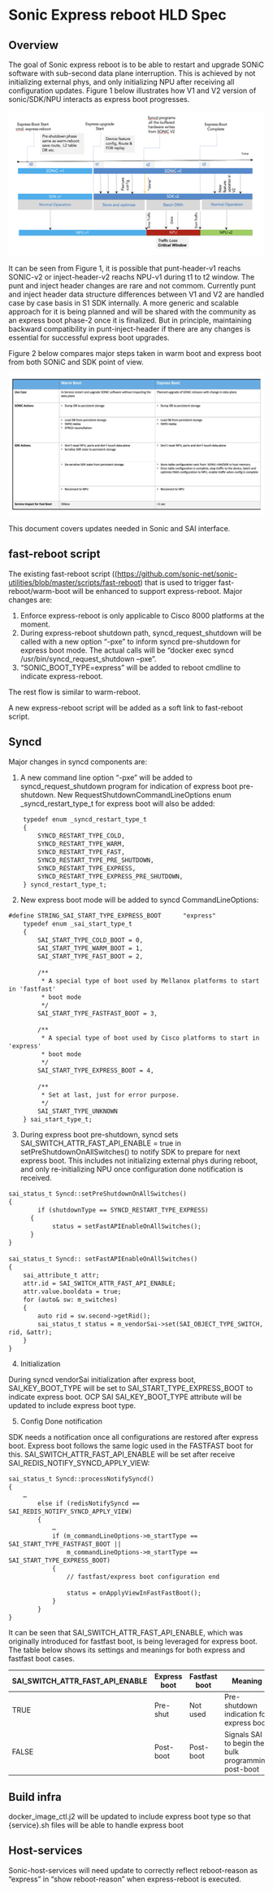 #
# Sonic Express reboot HLD Spec

## Overview

The goal of Sonic express reboot is to be able to restart and upgrade SONiC software with sub-second data plane interruption. This is achieved by not initializing external phys, and only initializing NPU after receiving all configuration updates. Figure 1 below illustrates how V1 and V2 version of sonic/SDK/NPU interacts as express boot progresses.

<p align=center>
<img src="img/express-boot-flow.png" alt="Figure 1. Express boot flow">
</p>

It can be seen from Figure 1, it is possible that punt-header-v1 reachs SONIC-v2 or inject-header-v2 reachs NPU-v1 during t1 to t2 window. The punt and inject header changes are rare and not commom. Currently punt and inject header data structure differences between V1 and V2 are handled case by case basis in S1 SDK internally. A more generic and scalable approach for it is being planned and will be shared with the community as an express boot phase-2 once it is finalized. But in principle, maintaining backward compatibility in punt-inject-header if there are any changes is essential for successful express boot upgrades.

Figure 2 below compares major steps taken in warm boot and express boot from both SONiC and SDK point of view. 

<p align=center>
<img src="img/warm_vs_express.png" alt="Figure 2. Express boot vs Warm boot">
</p>

This document covers updates needed in Sonic and SAI interface. 

## fast-reboot script

The existing fast-reboot script ((https://github.com/sonic-net/sonic-utilities/blob/master/scripts/fast-reboot) that is used to trigger fast-reboot/warm-boot will be enhanced to support express-reboot. Major changes are:

1.	Enforce express-reboot is only applicable to Cisco 8000 platforms at the moment.
2.	During express-reboot shutdown path, syncd_request_shutdown will be called with a new option “-pxe” to inform syncd pre-shutdown for express boot mode. The actual calls will be “docker exec syncd /usr/bin/syncd_request_shutdown –pxe”.
3.	“SONIC_BOOT_TYPE=express” will be added to reboot cmdline to indicate express-reboot.

The rest flow is similar to warm-reboot. 

A new express-reboot script will be added as a soft link to fast-reboot script.

## Syncd 

Major changes in syncd components are:
1.	A new command line option “-pxe” will be added to syncd_request_shutdown program for indication of express boot pre-shutdown. New RequestShutdownCommandLineOptions enum _syncd_restart_type_t for express boot will also be added:

```
    typedef enum _syncd_restart_type_t
    {
        SYNCD_RESTART_TYPE_COLD,
        SYNCD_RESTART_TYPE_WARM,
        SYNCD_RESTART_TYPE_FAST,
        SYNCD_RESTART_TYPE_PRE_SHUTDOWN,
        SYNCD_RESTART_TYPE_EXPRESS,
        SYNCD_RESTART_TYPE_EXPRESS_PRE_SHUTDOWN,
    } syncd_restart_type_t;
```

2.	New express boot mode will be added to syncd CommandLineOptions:

```
#define STRING_SAI_START_TYPE_EXPRESS_BOOT      "express"
    typedef enum _sai_start_type_t
    {
        SAI_START_TYPE_COLD_BOOT = 0,
        SAI_START_TYPE_WARM_BOOT = 1,
        SAI_START_TYPE_FAST_BOOT = 2,

        /**
         * A special type of boot used by Mellanox platforms to start in 'fastfast'
         * boot mode
         */
        SAI_START_TYPE_FASTFAST_BOOT = 3,

        /**
         * A special type of boot used by Cisco platforms to start in 'express'
         * boot mode
         */
        SAI_START_TYPE_EXPRESS_BOOT = 4,

        /**
         * Set at last, just for error purpose.
         */
        SAI_START_TYPE_UNKNOWN
    } sai_start_type_t;
```

3.	During express boot pre-shutdown, syncd sets SAI_SWITCH_ATTR_FAST_API_ENABLE = true in setPreShutdownOnAllSwitches() to notify SDK to prepare for next express boot. This includes not initializing external phys during reboot, and only re-initializing NPU once configuration done notification is received.

```
sai_status_t Syncd::setPreShutdownOnAllSwitches()
{
	    if (shutdownType == SYNCD_RESTART_TYPE_EXPRESS) 
      {
        	status = setFastAPIEnableOnAllSwitches();
      }
}

sai_status_t Syncd:: setFastAPIEnableOnAllSwitches()
{
    sai_attribute_t attr;
    attr.id = SAI_SWITCH_ATTR_FAST_API_ENABLE;
    attr.value.booldata = true;
    for (auto& sw: m_switches)
    {
        auto rid = sw.second->getRid();
        sai_status_t status = m_vendorSai->set(SAI_OBJECT_TYPE_SWITCH, rid, &attr);
    }
}
```

4.	Initialization
   
During syncd vendorSai initialization after express boot, SAI_KEY_BOOT_TYPE will be set to SAI_START_TYPE_EXPRESS_BOOT to indicate express boot. OCP SAI SAI_KEY_BOOT_TYPE attribute will be updated to include express boot type.

5.	Config Done notification

SDK needs a notification once all configurations are restored after express boot. Express boot follows the same logic used in the FASTFAST boot for this. SAI_SWITCH_ATTR_FAST_API_ENABLE will be set after receive SAI_REDIS_NOTIFY_SYNCD_APPLY_VIEW:

```
sai_status_t Syncd::processNotifySyncd()
{
    …
        else if (redisNotifySyncd == SAI_REDIS_NOTIFY_SYNCD_APPLY_VIEW)
        {
            …
            if (m_commandLineOptions->m_startType == SAI_START_TYPE_FASTFAST_BOOT ||
                m_commandLineOptions->m_startType == SAI_START_TYPE_EXPRESS_BOOT)
            {
                // fastfast/express boot configuration end

                status = onApplyViewInFastFastBoot();
            }
        }
}
```


It can be seen that SAI_SWITCH_ATTR_FAST_API_ENABLE, which was originally introduced for fastfast boot, is being leveraged for express boot. The table below shows its settings and meanings for both express and fastfast boot cases.

| SAI_SWITCH_ATTR_FAST_API_ENABLE | Express boot | Fastfast boot | Meaning |
|--------------------------------|--------------|---------------|---------|
| TRUE | Pre-shut | Not used | Pre-shutdown indication for express boot  |
| FALSE | Post-boot | Post-boot | Signals SAI to begin the bulk programming post-boot|


## Build infra

docker_image_ctl.j2 will be updated to include express boot type so that {service}.sh files will be able to handle express boot 

## Host-services

Sonic-host-services will need update to correctly reflect reboot-reason as “express” in “show reboot-reason” when express-reboot is executed.

